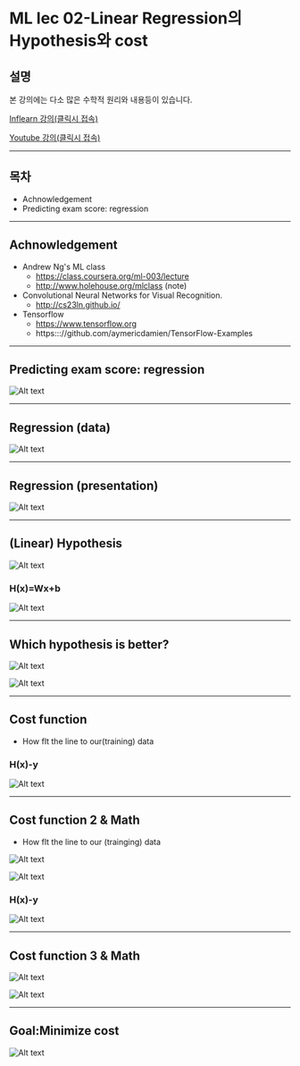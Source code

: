 # ML lec 02-Linear Regression의 Hypothesis와 cost 

## 설명

본 강의에는 다소 많은 수학적 원리와 내용등이 있습니다.

[Inflearn 강의(클릭시 접속)](https://www.inflearn.com/course-status-2/)

[Youtube 강의(클릭시 접속)](https://www.youtube.com/watch?v=Hax03rCn3UI&feature=youtu.be)

-------------------------------------------------------------------
## 목차
- Achnowledgement
- Predicting exam score: regression
-------------------------------------------------------------------
## Achnowledgement
- Andrew Ng's ML class
    - https://class.coursera.org/ml-003/lecture
    - http://www.holehouse.org/mlclass (note)
- Convolutional Neural Networks for Visual Recognition.
    - http://cs23ln.github.io/
- Tensorflow
    - https://www.tensorflow.org
    - https::://github.com/aymericdamien/TensorFlow-Examples
-------------------------------------------------------------------
## Predicting exam score: regression

![Alt text](/lecture/img/socre.JPG)

-------------------------------------------------------------------
## Regression (data)

![Alt text](/lecture/img/data.JPG)

--------------------------------------------------------------------
## Regression (presentation)

![Alt text](/lecture/img/presentation.JPG)

--------------------------------------------------------------------
## (Linear) Hypothesis

![Alt text](/lecture/img/linear.JPG)

### H(x)=Wx+b

![Alt text](/lecture/img/linear2.JPG)

--------------------------------------------------------------------
## Which hypothesis is better?

![Alt text](/lecture/img/linear2.JPG)


![Alt text](/lecture/img/4.JPG)

---------------------------------------------------------------------
## Cost function

- How flt the line to our(training) data

### H(x)-y

![Alt text](/lecture/img/4.JPG)

---------------------------------------------------------------------
## Cost function 2 & Math

- How flt the line to our (trainging) data

![Alt text](/lecture/img/6.jpg)

![Alt text](/lecture/img/5.jpg)

### H(x)-y

![Alt text](/lecture/img/4.JPG)

--------------------------------------------------
## Cost function 3 & Math

![Alt text](/lecture/img/7.JPG)

![Alt text](/lecture/img/8.JPG)

----
## Goal:Minimize cost

![Alt text](/lecture/img/9.JPG)
